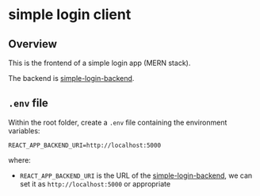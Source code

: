 # simple login client

## Overview

This is the frontend of a simple login app (MERN stack).

The backend is [simple-login-backend](https://github.com/iamfranco/simple-login-backend).

## `.env` file

Within the root folder, create a `.env` file containing the environment variables:

```
REACT_APP_BACKEND_URI=http://localhost:5000
```

where:

- `REACT_APP_BACKEND_URI` is the URL of the [simple-login-backend](https://github.com/iamfranco/simple-login-backend), we can set it as `http://localhost:5000` or appropriate
